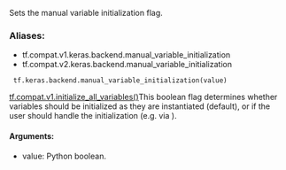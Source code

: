 Sets the manual variable initialization flag.
### Aliases:
- tf.compat.v1.keras.backend.manual_variable_initialization
- tf.compat.v2.keras.backend.manual_variable_initialization

```
 tf.keras.backend.manual_variable_initialization(value)
```
[tf.compat.v1.initialize_all_variables()](https://tensorflow.google.cn/api_docs/python/tf/compat/v1/initialize_all_variables)This boolean flag determines whether variables should be initialized as they are instantiated (default), or if the user should handle the initialization (e.g. via ).

#### Arguments:
- value: Python boolean.
